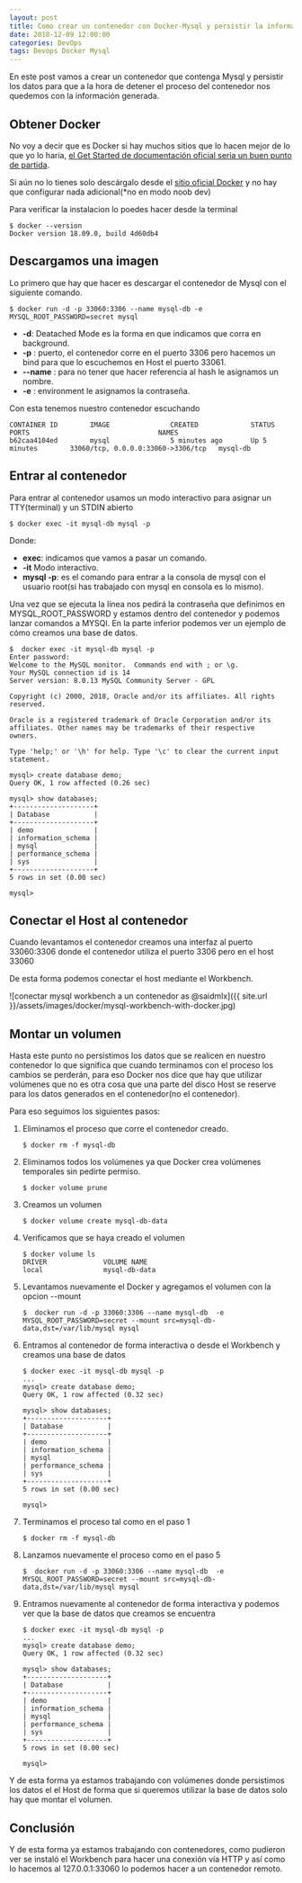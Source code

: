 ```yaml
---
layout: post
title: Como crear un contenedor con Docker-Mysql y persistir la información
date: 2018-12-09 12:00:00 
categories: DevOps
tags: Devops Docker Mysql
---
```


En este post vamos a crear un contenedor que contenga Mysql y persistir los datos para que a la hora de detener el proceso del contenedor nos quedemos con la información generada.

## Obtener Docker

No voy a decir que es Docker si hay muchos sitios que lo hacen mejor de lo que yo lo haria, [el Get Started de documentación oficial seria un buen punto de partida](https://docs.docker.com/get-started/).

Si aún no lo tienes solo descárgalo desde el [sitio oficial Docker](https://www.docker.com/products/docker-desktop) y no hay que configurar nada adicional(*no en modo noob dev)

Para verificar la instalacion lo poedes hacer desde la terminal
```terminal
$ docker --version
Docker version 18.09.0, build 4d60db4
```

## Descargamos una imagen

Lo primero que hay que hacer es descargar el contenedor de Mysql con el siguiente comando.

```terminal
$ docker run -d -p 33060:3306 --name mysql-db -e MYSQL_ROOT_PASSWORD=secret mysql

```

* __-d__: Deatached Mode es la forma en que indicamos que corra en background.
* __-p__ : puerto, el contenedor corre en el puerto 3306 pero hacemos un bind para que lo escuchemos en Host el puerto 33061.
* __--name__ : para no tener que hacer referencia al hash le asignamos un nombre.
* __-e__ : environment le asignamos la contraseña.

Con esta tenemos nuestro contenedor escuchando

```terminal
CONTAINER ID        IMAGE               CREATED             STATUS              PORTS                                NAMES
b62caa4104ed        mysql               5 minutes ago       Up 5 minutes        33060/tcp, 0.0.0.0:33060->3306/tcp   mysql-db
```

## Entrar al contenedor

Para entrar al contenedor usamos un modo interactivo para asignar un TTY(terminal) y un STDIN abierto
```terminal
$ docker exec -it mysql-db mysql -p
```

Donde:
* __exec__: indicamos que vamos a pasar un comando.
* __-it__ Modo interactivo.
* __mysql -p__: es el comando para entrar a la consola de mysql con el usuario root(si has trabajado con mysql en consola es lo mismo).

Una vez que se ejecuta la línea nos pedirá la contraseña que definimos en MYSQL_ROOT_PASSWORD y estamos dentro del contenedor y podemos lanzar comandos a MYSQl.
En la parte inferior podemos ver un ejemplo de cómo creamos una base de datos.

```terminal
$  docker exec -it mysql-db mysql -p
Enter password:
Welcome to the MySQL monitor.  Commands end with ; or \g.
Your MySQL connection id is 14
Server version: 8.0.13 MySQL Community Server - GPL

Copyright (c) 2000, 2018, Oracle and/or its affiliates. All rights reserved.

Oracle is a registered trademark of Oracle Corporation and/or its
affiliates. Other names may be trademarks of their respective
owners.

Type 'help;' or '\h' for help. Type '\c' to clear the current input statement.

mysql> create database demo;
Query OK, 1 row affected (0.26 sec)

mysql> show databases;
+--------------------+
| Database           |
+--------------------+
| demo               |
| information_schema |
| mysql              |
| performance_schema |
| sys                |
+--------------------+
5 rows in set (0.00 sec)

mysql>

```

## Conectar el Host al contenedor

Cuando levantamos el contenedor creamos una interfaz al puerto 33060:3306 donde el contenedor utiliza el puerto 3306 pero en el host 33060

De esta forma podemos conectar el host mediante el Workbench.

![conectar mysql workbench a un contenedor as @saidmlx]({{ site.url }}/assets/images/docker/mysql-workbench-with-docker.jpg)

## Montar un volumen

Hasta este punto no persistimos los datos que se realicen en nuestro contenedor lo que significa que cuando terminamos con el proceso los cambios se perderán, para eso Docker nos dice que hay que utilizar volúmenes que no es otra cosa que una parte del disco Host se reserve para los datos generados en el contenedor(no el contenedor).

Para eso seguimos los siguientes pasos:

1. Eliminamos el proceso que corre el contenedor creado.
    ```terminal
    $ docker rm -f mysql-db
    ```

1. Eliminamos todos los volúmenes ya que Docker crea volúmenes temporales sin pedirte permiso.
    ```terminal
    $ docker volume prune
    ```
1. Creamos un volumen
    ```terminal
    $ docker volume create mysql-db-data
    ```
1. Verificamos que se haya creado el volumen
    ```terminal
    $ docker volume ls
    DRIVER              VOLUME NAME
    local               mysql-db-data
    ```
1. Levantamos nuevamente el Docker y agregamos el volumen con la opcion --mount
    ```terminal 
    $  docker run -d -p 33060:3306 --name mysql-db  -e MYSQL_ROOT_PASSWORD=secret --mount src=mysql-db-data,dst=/var/lib/mysql mysql
    ```
1. Entramos al contenedor de forma interactiva o desde el Workbench y creamos una base de datos
    ```terminal
    $ docker exec -it mysql-db mysql -p
    ...
    mysql> create database demo;         
    Query OK, 1 row affected (0.32 sec)  
                                        
    mysql> show databases;               
    +--------------------+               
    | Database           |               
    +--------------------+               
    | demo               |               
    | information_schema |               
    | mysql              |               
    | performance_schema |               
    | sys                |               
    +--------------------+               
    5 rows in set (0.00 sec)             
                                        
    mysql>                          
    ``` 
1. Terminamos el proceso tal como en el paso 1
    ```terminal
    $ docker rm -f mysql-db
    ```

1. Lanzamos nuevamente el proceso como en el paso 5 
    ```terminal 
    $  docker run -d -p 33060:3306 --name mysql-db  -e MYSQL_ROOT_PASSWORD=secret --mount src=mysql-db-data,dst=/var/lib/mysql mysql
    ```

1. Entramos nuevamente al contenedor de forma interactiva y podemos ver que la base de datos que creamos se encuentra
    ```terminal
    $ docker exec -it mysql-db mysql -p
    ...
    mysql> create database demo;         
    Query OK, 1 row affected (0.32 sec)  
                                        
    mysql> show databases;               
    +--------------------+               
    | Database           |               
    +--------------------+               
    | demo               |               
    | information_schema |               
    | mysql              |               
    | performance_schema |               
    | sys                |               
    +--------------------+               
    5 rows in set (0.00 sec)             
                                        
    mysql>                          
    ``` 

Y de esta forma ya estamos trabajando con volúmenes donde persistimos los datos el el Host de forma que si queremos utilizar la base de datos solo hay que montar el volumen. 

## Conclusión
Y de esta forma ya estamos trabajando con contenedores, como pudieron ver se instaló el Workbench para hacer una conexión vía HTTP y así como lo hacemos al 127.0.0.1:33060 lo podemos hacer a un contenedor remoto. 
